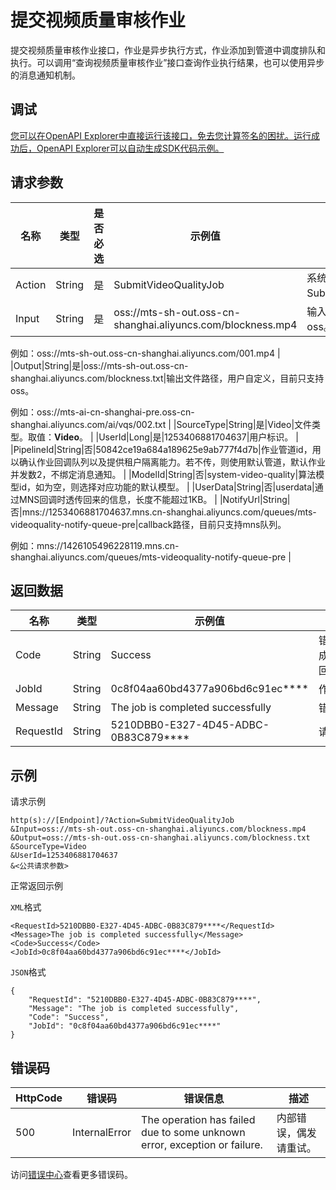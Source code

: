 # 提交视频质量审核作业

提交视频质量审核作业接口，作业是异步执行方式，作业添加到管道中调度排队和执行。可以调用“查询视频质量审核作业”接口查询作业执行结果，也可以使用异步的消息通知机制。

## 调试

[您可以在OpenAPI Explorer中直接运行该接口，免去您计算签名的困扰。运行成功后，OpenAPI Explorer可以自动生成SDK代码示例。](https://api.aliyun.com/#product=Mts&api=SubmitVideoQualityJob&type=RPC&version=2014-06-18)

## 请求参数

|名称|类型|是否必选|示例值|描述|
|--|--|----|---|--|
|Action|String|是|SubmitVideoQualityJob|系统规定参数。取值：SubmitVideoQualityJob。 |
|Input|String|是|oss://mts-sh-out.oss-cn-shanghai.aliyuncs.com/blockness.mp4|输入文件，目前只支持oss。

 例如：oss://mts-sh-out.oss-cn-shanghai.aliyuncs.com/001.mp4 |
|Output|String|是|oss://mts-sh-out.oss-cn-shanghai.aliyuncs.com/blockness.txt|输出文件路径，用户自定义，目前只支持oss。

 例如：oss://mts-ai-cn-shanghai-pre.oss-cn-shanghai.aliyuncs.com/ai/vqs/002.txt |
|SourceType|String|是|Video|文件类型。取值：**Video**。 |
|UserId|Long|是|1253406881704637|用户标识。 |
|PipelineId|String|否|50842ce19a684a189625e9ab777f4d7b|作业管道id，用以确认作业回调队列以及提供租户隔离能力。若不传，则使用默认管道，默认作业并发数2，不绑定消息通知。 |
|ModelId|String|否|system-video-quality|算法模型id，如为空，则选择对应功能的默认模型。 |
|UserData|String|否|userdata|通过MNS回调时透传回来的信息，长度不能超过1KB。 |
|NotifyUrl|String|否|mns://1253406881704637.mns.cn-shanghai.aliyuncs.com/queues/mts-videoquality-notify-queue-pre|callback路径，目前只支持mns队列。

 例如：mns://1426105496228119.mns.cn-shanghai.aliyuncs.com/queues/mts-videoquality-notify-queue-pre |

## 返回数据

|名称|类型|示例值|描述|
|--|--|---|--|
|Code|String|Success|错误码。请求成功返回"Success"。 |
|JobId|String|0c8f04aa60bd4377a906bd6c91ec\*\*\*\*|作业id。 |
|Message|String|The job is completed successfully|错误信息。 |
|RequestId|String|5210DBB0-E327-4D45-ADBC-0B83C879\*\*\*\*|请求ID。 |

## 示例

请求示例

```
http(s)://[Endpoint]/?Action=SubmitVideoQualityJob
&Input=oss://mts-sh-out.oss-cn-shanghai.aliyuncs.com/blockness.mp4
&Output=oss://mts-sh-out.oss-cn-shanghai.aliyuncs.com/blockness.txt
&SourceType=Video
&UserId=1253406881704637
&<公共请求参数>
```

正常返回示例

`XML`格式

```
<RequestId>5210DBB0-E327-4D45-ADBC-0B83C879****</RequestId>
<Message>The job is completed successfully</Message>
<Code>Success</Code>
<JobId>0c8f04aa60bd4377a906bd6c91ec****</JobId>
```

`JSON`格式

```
{
    "RequestId": "5210DBB0-E327-4D45-ADBC-0B83C879****",
    "Message": "The job is completed successfully",
    "Code": "Success",
    "JobId": "0c8f04aa60bd4377a906bd6c91ec****"
}
```

## 错误码

|HttpCode|错误码|错误信息|描述|
|--------|---|----|--|
|500|InternalError|The operation has failed due to some unknown error, exception or failure.|内部错误，偶发请重试。|

访问[错误中心](https://error-center.aliyun.com/status/product/Mts)查看更多错误码。

